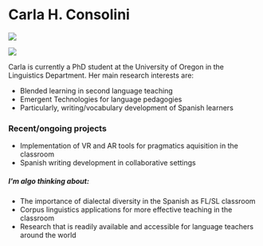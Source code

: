 # Carla H. Consolini

![](https://i.imgur.com/9fdn7VC.png?2)

[![](https://i.imgur.com/MXPTuwT.png?1)](https://www.linkedin.com/in/carla-h-consolini/)

Carla is currently a PhD student at the University of Oregon in the Linguistics Department. Her main research interests are:

  - Blended learning in second language teaching
  - Emergent Technologies for language pedagogies
  - Particularly, writing/vocabulary development of Spanish learners

### Recent/ongoing projects

  - Implementation of VR and AR tools for pragmatics aquisition in the classroom
  - Spanish writing development in collaborative settings


##### I'm algo thinking about:
  - The importance of dialectal diversity in the Spanish as FL/SL classroom
  - Corpus linguistics applications for more effective teaching in the classroom 
  - Research that is readily available and accessible for language teachers around the world

